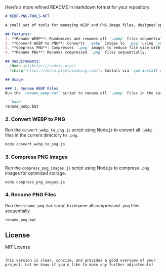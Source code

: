Here’s a more refined README in markdown format for your repository:

```markdown
# WEBP-PNG-TOOLS-NFT

A small set of tools for managing WEBP and PNG image files, designed specifically for NFT workflows.

## Features:
1. **Rename WEBP**: Randomizes and renames all `.webp` files sequentially (e.g., `1.webp`, `2.webp`).
2. **Convert WEBP to PNG**: Converts `.webp` images to `.png` using `sharp`.
3. **Compress PNG**: Compresses `.png` images to reduce file size with `sharp`.
4. **Rename PNG**: Renames compressed `.png` files sequentially.

## Requirements:
- [Node.js](https://nodejs.org/)
- [sharp](https://sharp.pixelplumbing.com/): Install via `npm install sharp`.

## Usage:

### 1. Rename WEBP Files
Run the `rename_webp.bat` script to rename all `.webp` files in the current directory sequentially.

```bash
rename_webp.bat
```

### 2. Convert WEBP to PNG
Run the `convert_webp_to_png.js` script using Node.js to convert all `.webp` files in the current directory to `.png`.

```bash
node convert_webp_to_png.js
```

### 3. Compress PNG Images
Run the `compress_png_images.js` script using Node.js to compress `.png` images for optimized storage.

```bash
node compress_png_images.js
```

### 4. Rename PNG Files
Run the `rename_png.bat` script to rename all compressed `.png` files sequentially.

```bash
rename_png.bat
```

## License
MIT License
```

This version is clear, concise, and provides a good overview of your project. Let me know if you'd like to make any further adjustments!
